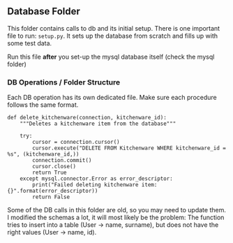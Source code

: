 ## Database Folder
This folder contains calls to db and its initial setup. 
There is one important file to run: `setup.py`. It sets up the database from scratch and fills up with some test data. 

Run this file **after**  you set-up the mysql database itself (check the mysql folder)

### DB Operations / Folder Structure
Each DB operation has its own dedicated file. Make sure each procedure follows the same format. 
```
def delete_kitchenware(connection, kitchenware_id):
    """Deletes a kitchenware item from the database"""

    try:
        cursor = connection.cursor()
        cursor.execute("DELETE FROM Kitchenware WHERE kitchenware_id = %s", (kitchenware_id,))
        connection.commit()
        cursor.close()
        return True
    except mysql.connector.Error as error_descriptor:
        print("Failed deleting kitchenware item: {}".format(error_descriptor))
        return False
```

Some of the DB calls in this folder are old, so you may need to update them. I modified the schemas a lot, it will most likely be the problem: The function tries to insert into a table (User -> name, surname), but does not have the right values (User -> name, id). 

